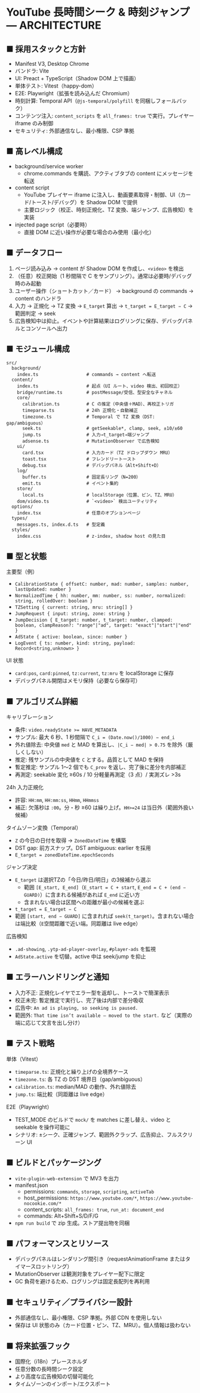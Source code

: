 # YouTube 長時間シーク & 時刻ジャンプ — ARCHITECTURE

## ■ 採用スタックと方針

- Manifest V3, Desktop Chrome
- バンドラ: Vite
- UI: Preact + TypeScript（Shadow DOM 上で描画）
- 単体テスト: Vitest（happy-dom）
- E2E: Playwright（拡張を読み込んだ Chromium）
- 時刻計算: Temporal API（`@js-temporal/polyfill` を同梱しフォールバック）
- コンテンツ注入: `content_scripts` を `all_frames: true` で実行。プレイヤー iframe のみ制御
- セキュリティ: 外部通信なし、最小権限、CSP 準拠

## ■ 高レベル構成

- background/service worker
  - chrome.commands を購読、アクティブタブの content にメッセージを転送
- content script
  - YouTube プレイヤー iframe に注入し、動画要素取得・制御、UI（カード/トースト/デバッグ）を Shadow DOM で提供
  - 主要ロジック（校正、時刻正規化、TZ 変換、端ジャンプ、広告検知）を実装
- injected page script（必要時）
  - 直接 DOM に近い操作が必要な場合のみ使用（最小化）

## ■ データフロー

1) ページ読み込み → content が Shadow DOM を作成し、`<video>` を検出
2) （任意）校正開始（1 秒間隔で C をサンプリング）。通常は必要時/デバッグ時のみ起動
3) ユーザー操作（ショートカット／カード） → background の commands → content のハンドラ
4) 入力 → 正規化 → TZ 変換 → `E_target` 算出 → `t_target = E_target − C` → 範囲判定 → seek
5) 広告検知中は抑止。イベントや計算結果はログリングに保存、デバッグパネルとコンソールへ出力

## ■ モジュール構成

```
src/
  background/
    index.ts                  # commands → content へ転送
  content/
    index.ts                  # 起点（UI ルート、video 検出、初回校正）
    bridge/runtime.ts         # postMessage/受信、型安全なチャネル
    core/
      calibration.ts          # C の推定（中央値＋MAD）、再校正トリガ
      timeparse.ts            # 24h 正規化・自動補正
      timezone.ts             # Temporal で TZ 変換（DST: gap/ambiguous）
      seek.ts                 # getSeekable*, clamp, seek, ±10/±60
      jump.ts                 # 入力→t_target→端ジャンプ
      adsense.ts              # MutationObserver で広告検知
    ui/
      card.tsx                # 入力カード（TZ ドロップダウン MRU）
      toast.tsx               # フレンドリートースト
      debug.tsx               # デバッグパネル（Alt+Shift+D）
    log/
      buffer.ts               # 固定長リング（N=200）
      emit.ts                 # イベント集約
    store/
      local.ts                # localStorage（位置、ピン、TZ、MRU）
    dom/video.ts              # `<video>` 検出ユーティリティ
  options/
    index.tsx                 # 任意のオプションページ
  types/
    messages.ts, index.d.ts   # 型定義
  styles/
    index.css                 # z-index, shadow host の見た目
```

## ■ 型と状態

主要型（例）
- `CalibrationState { offsetC: number, mad: number, samples: number, lastUpdated: number }`
- `NormalizedTime { hh: number, mm: number, ss: number, normalized: string, rolledOver: boolean }`
- `TZSetting { current: string, mru: string[] }`
- `JumpRequest { input: string, zone: string }`
- `JumpDecision { E_target: number, t_target: number, clamped: boolean, clampReason?: "range"|"ad", target: "exact"|"start"|"end" }`
- `AdState { active: boolean, since: number }`
- `LogEvent { ts: number, kind: string, payload: Record<string,unknown> }`

UI 状態
- `card:pos`, `card:pinned`, `tz:current`, `tz:mru` を localStorage に保存
- デバッグパネル開閉はメモリ保持（必要なら保存可）

## ■ アルゴリズム詳細

キャリブレーション
- 条件: `video.readyState >= HAVE_METADATA`
- サンプル: 最大 6 秒、1 秒間隔で `C_i = (Date.now()/1000) − end_i`
- 外れ値除去: 中央値 `med` と MAD を算出し、`|C_i − med| > 0.75` を除外（厳しくしない）
- 推定: 残サンプルの中央値を `C` とする。品質として MAD を保持
- 暫定推定: サンプル 1〜2 個でも `C_prov` を返し、完了後に差分を内部補正
- 再測定: seekable 変化 ≥60s / 10 分軽量再測定（3 点）/ 実測ズレ >3s

24h 入力正規化
- 許容: `HH:mm`, `HH:mm:ss`, `HHmm`, `HHmmss`
- 補正: 欠落秒は `:00`。分・秒 ≥60 は繰り上げ。`HH>=24` は当日外（範囲外扱い候補）

タイムゾーン変換（Temporal）
- `Z` の今日の日付を取得 → `ZonedDateTime` を構築
- DST gap: 前方スナップ。DST ambiguous: earlier を採用
- `E_target = zonedDateTime.epochSeconds`

ジャンプ決定
- `E_target` は選択TZの「今日/昨日/明日」の3候補から選ぶ
  - 範囲 `[E_start, E_end]`（`E_start = C + start`, `E_end = C + (end − GUARD)`）に含まれる候補があれば `E_end` に近い方
  - 含まれない場合は区間への距離が最小の候補を選ぶ
- `t_target = E_target − C`
- 範囲 `[start, end − GUARD]` に含まれれば `seek(t_target)`。含まれない場合は端比較（`E`空間距離で近い端。同距離は live edge）

広告検知
- `.ad-showing`, `.ytp-ad-player-overlay`, `#player-ads` を監視
- `AdState.active` を切替。active 中は seek/jump を抑止

## ■ エラーハンドリングと通知

- 入力不正: 正規化レイヤでエラー型を返却し、トーストで簡潔表示
- 校正未完: 暫定推定で実行し、完了後は内部で差分吸収
- 広告中: `An ad is playing, so seeking is paused.`
- 範囲外: `That time isn’t available — moved to the start.` など（実際の端に応じて文言を出し分け）

## ■ テスト戦略

単体（Vitest）
- `timeparse.ts`: 正規化と繰り上げの全境界ケース
- `timezone.ts`: 各 TZ の DST 境界日（gap/ambiguous）
- `calibration.ts`: median/MAD の動作、外れ値除去
- `jump.ts`: 端比較（同距離は live edge）

E2E（Playwright）
- TEST_MODE のビルドで `mock/` を matches に差し替え、video と seekable を操作可能に
- シナリオ: ±シーク、正確ジャンプ、範囲外クラップ、広告抑止、フルスクリーン UI

## ■ ビルドとパッケージング

- `vite-plugin-web-extension` で MV3 を出力
- manifest.json
  - permissions: `commands`, `storage`, `scripting`, `activeTab`
  - host_permissions: `https://www.youtube.com/*`, `https://www.youtube-nocookie.com/*`
  - content_scripts: `all_frames: true`, `run_at: document_end`
  - commands: Alt+Shift+S/D/F/G
- `npm run build` で zip 生成。ストア提出物を同梱

## ■ パフォーマンスとリソース

- デバッグパネルはレンダリング間引き（requestAnimationFrame またはタイマースロットリング）
- MutationObserver は観測対象をプレイヤー配下に限定
- GC 負荷を避けるため、ログリングは固定長配列を再利用

## ■ セキュリティ／プライバシー設計

- 外部通信なし、最小権限、CSP 準拠。外部 CDN を使用しない
- 保存は UI 状態のみ（カード位置・ピン、TZ、MRU）。個人情報は扱わない

## ■ 将来拡張フック

- 国際化（i18n）プレースホルダ
- 任意分数の長時間シーク設定
- より高度な広告検知の切替可能化
- タイムゾーンのインポート/エクスポート
